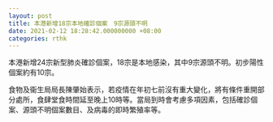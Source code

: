 ```yaml
---
layout: post
title: 本港新增18宗本地確診個案　9宗源頭不明
date: 2021-02-12 18:28:42.000000000 +08:00
categories: rthk
---
```


本港新增24宗新型肺炎確診個案，18宗是本地感染，其中9宗源頭不明。初步陽性個案約有10宗。

食物及衞生局局長陳肇始表示，若疫情在年初七前沒有重大變化，將有條件重開部分處所，食肆堂食時間延至晚上10時等。當局到時會考慮多項因素，包括確診個案、源頭不明個案數目、及病毒的即時繁殖率等。
